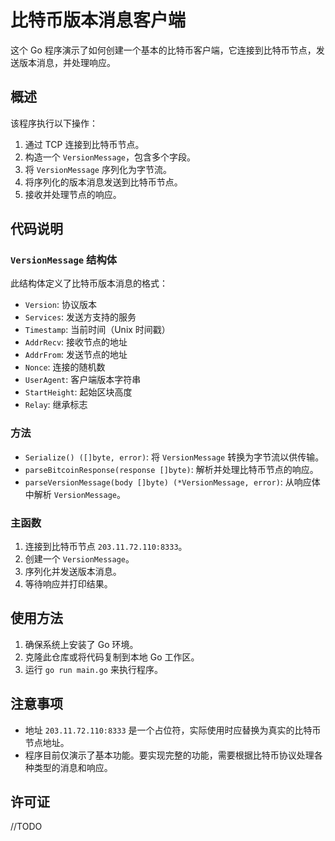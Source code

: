 # 比特币版本消息客户端

这个 Go 程序演示了如何创建一个基本的比特币客户端，它连接到比特币节点，发送版本消息，并处理响应。

## 概述

该程序执行以下操作：
1. 通过 TCP 连接到比特币节点。
2. 构造一个 `VersionMessage`，包含多个字段。
3. 将 `VersionMessage` 序列化为字节流。
4. 将序列化的版本消息发送到比特币节点。
5. 接收并处理节点的响应。

## 代码说明

### `VersionMessage` 结构体

此结构体定义了比特币版本消息的格式：

- `Version`: 协议版本
- `Services`: 发送方支持的服务
- `Timestamp`: 当前时间（Unix 时间戳）
- `AddrRecv`: 接收节点的地址
- `AddrFrom`: 发送节点的地址
- `Nonce`: 连接的随机数
- `UserAgent`: 客户端版本字符串
- `StartHeight`: 起始区块高度
- `Relay`: 继承标志

### 方法

- `Serialize() ([]byte, error)`: 将 `VersionMessage` 转换为字节流以供传输。
- `parseBitcoinResponse(response []byte)`: 解析并处理比特币节点的响应。
- `parseVersionMessage(body []byte) (*VersionMessage, error)`: 从响应体中解析 `VersionMessage`。

### 主函数

1. 连接到比特币节点 `203.11.72.110:8333`。
2. 创建一个 `VersionMessage`。
3. 序列化并发送版本消息。
4. 等待响应并打印结果。

## 使用方法

1. 确保系统上安装了 Go 环境。
2. 克隆此仓库或将代码复制到本地 Go 工作区。
3. 运行 `go run main.go` 来执行程序。

## 注意事项

- 地址 `203.11.72.110:8333` 是一个占位符，实际使用时应替换为真实的比特币节点地址。
- 程序目前仅演示了基本功能。要实现完整的功能，需要根据比特币协议处理各种类型的消息和响应。

## 许可证

//TODO
